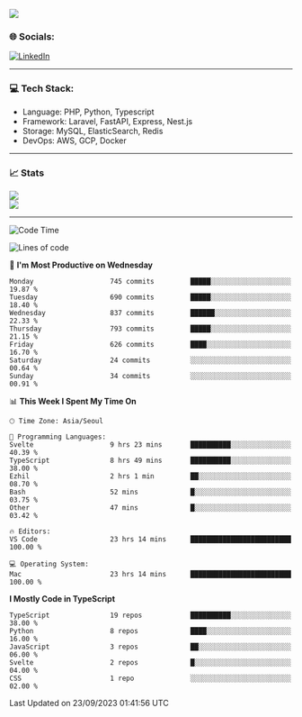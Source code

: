 <!--[![](https://visitcount.itsvg.in/api?id=jin-wk&icon=7&color=12)](https://visitcount.itsvg.in)-->
<!--[![Hits](https://hits.seeyoufarm.com/api/count/incr/badge.svg?url=https%3A%2F%2Fgithub.com%2Fjin-wk&count_bg=%235F625C&title_bg=%23555555&icon=github.svg&icon_color=%23E7E7E7&title=Hits&edge_flat=false)](https://hits.seeyoufarm.com)-->
![](https://komarev.com/ghpvc/?username=jin-wk&color=lightgrey&style=for-the-badge)

### 🌐 Socials:
[![LinkedIn](https://img.shields.io/badge/LinkedIn-%230077B5.svg?logo=linkedin&logoColor=white)](https://linkedin.com/in/jinwook-lee-242625241) 

---

### 💻 Tech Stack:
  - Language: PHP, Python, Typescript
  - Framework: Laravel, FastAPI, Express, Nest.js
  - Storage: MySQL, ElasticSearch, Redis
  - DevOps: AWS, GCP, Docker

---

### 📈 Stats
![](https://github-readme-stats.vercel.app/api?username=jin-wk&theme=dark&hide_border=true&include_all_commits=true&count_private=true)<br/>
![](https://github-readme-streak-stats.herokuapp.com/?user=jin-wk&theme=dark&hide_border=true)<br/>

---

<!--START_SECTION:waka-->
![Code Time](http://img.shields.io/badge/Code%20Time-771%20hrs%2029%20mins-blue)

![Lines of code](https://img.shields.io/badge/From%20Hello%20World%20I%27ve%20Written-1.0%20million%20lines%20of%20code-blue)

📅 **I'm Most Productive on Wednesday** 

```text
Monday                   745 commits         █████░░░░░░░░░░░░░░░░░░░░   19.87 % 
Tuesday                  690 commits         █████░░░░░░░░░░░░░░░░░░░░   18.40 % 
Wednesday                837 commits         ██████░░░░░░░░░░░░░░░░░░░   22.33 % 
Thursday                 793 commits         █████░░░░░░░░░░░░░░░░░░░░   21.15 % 
Friday                   626 commits         ████░░░░░░░░░░░░░░░░░░░░░   16.70 % 
Saturday                 24 commits          ░░░░░░░░░░░░░░░░░░░░░░░░░   00.64 % 
Sunday                   34 commits          ░░░░░░░░░░░░░░░░░░░░░░░░░   00.91 % 
```


📊 **This Week I Spent My Time On** 

```text
🕑︎ Time Zone: Asia/Seoul

💬 Programming Languages: 
Svelte                   9 hrs 23 mins       ██████████░░░░░░░░░░░░░░░   40.39 % 
TypeScript               8 hrs 49 mins       ██████████░░░░░░░░░░░░░░░   38.00 % 
Ezhil                    2 hrs 1 min         ██░░░░░░░░░░░░░░░░░░░░░░░   08.70 % 
Bash                     52 mins             █░░░░░░░░░░░░░░░░░░░░░░░░   03.75 % 
Other                    47 mins             █░░░░░░░░░░░░░░░░░░░░░░░░   03.42 % 

🔥 Editors: 
VS Code                  23 hrs 14 mins      █████████████████████████   100.00 % 

💻 Operating System: 
Mac                      23 hrs 14 mins      █████████████████████████   100.00 % 
```

**I Mostly Code in TypeScript** 

```text
TypeScript               19 repos            ██████████░░░░░░░░░░░░░░░   38.00 % 
Python                   8 repos             ████░░░░░░░░░░░░░░░░░░░░░   16.00 % 
JavaScript               3 repos             ██░░░░░░░░░░░░░░░░░░░░░░░   06.00 % 
Svelte                   2 repos             █░░░░░░░░░░░░░░░░░░░░░░░░   04.00 % 
CSS                      1 repo              ░░░░░░░░░░░░░░░░░░░░░░░░░   02.00 % 
```




 Last Updated on 23/09/2023 01:41:56 UTC
<!--END_SECTION:waka-->
